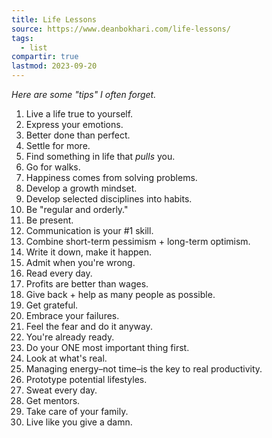 ```yaml
---
title: Life Lessons
source: https://www.deanbokhari.com/life-lessons/
tags:
  - list
compartir: true
lastmod: 2023-09-20
---
```



*Here are some "tips" I often forget.*

1. Live a life true to yourself.
2. Express your emotions.
3. Better done than perfect.
4. Settle for more.
5. Find something in life that _pulls_ you.
6. Go for walks.
7. Happiness comes from solving problems.
8. Develop a growth mindset.
9. Develop selected disciplines into habits.
10. Be "regular and orderly."
11. Be present.
12. Communication is your #1 skill.
13. Combine short-term pessimism + long-term optimism.
14. Write it down, make it happen.
15. Admit when you're wrong.
16. Read every day.
17. Profits are better than wages.
18. Give back + help as many people as possible.
19. Get grateful.
20. Embrace your failures.
21. Feel the fear and do it anyway.
22. You're already ready.
23. Do your ONE most important thing first.
24. Look at what's real.
25. Managing energy–not time–is the key to real productivity.
26. Prototype potential lifestyles.
27. Sweat every day.
28. Get mentors.
29. Take care of your family.
30. Live like you give a damn.
